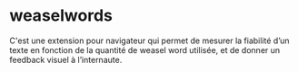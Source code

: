 # weaselwords
C'est une extension pour navigateur qui permet de mesurer la fiabilité d’un texte en fonction de la quantité de weasel word utilisée, et de donner un feedback visuel à l’internaute. 

